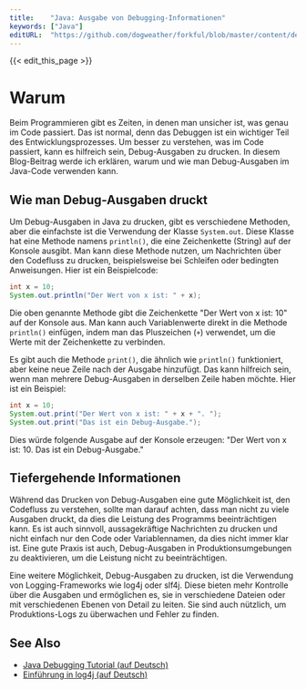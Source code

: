 ```yaml
---
title:    "Java: Ausgabe von Debugging-Informationen"
keywords: ["Java"]
editURL:  "https://github.com/dogweather/forkful/blob/master/content/de/java/printing-debug-output.md"
---
```


{{< edit_this_page >}}

# Warum

Beim Programmieren gibt es Zeiten, in denen man unsicher ist, was genau im Code passiert. Das ist normal, denn das Debuggen ist ein wichtiger Teil des Entwicklungsprozesses. Um besser zu verstehen, was im Code passiert, kann es hilfreich sein, Debug-Ausgaben zu drucken. In diesem Blog-Beitrag werde ich erklären, warum und wie man Debug-Ausgaben im Java-Code verwenden kann.

## Wie man Debug-Ausgaben druckt

Um Debug-Ausgaben in Java zu drucken, gibt es verschiedene Methoden, aber die einfachste ist die Verwendung der Klasse `System.out`. Diese Klasse hat eine Methode namens `println()`, die eine Zeichenkette (String) auf der Konsole ausgibt. Man kann diese Methode nutzen, um Nachrichten über den Codefluss zu drucken, beispielsweise bei Schleifen oder bedingten Anweisungen. Hier ist ein Beispielcode:

```Java
int x = 10;
System.out.println("Der Wert von x ist: " + x);
```

Die oben genannte Methode gibt die Zeichenkette "Der Wert von x ist: 10" auf der Konsole aus. Man kann auch Variablenwerte direkt in die Methode `println()` einfügen, indem man das Pluszeichen (`+`) verwendet, um die Werte mit der Zeichenkette zu verbinden.

Es gibt auch die Methode `print()`, die ähnlich wie `println()` funktioniert, aber keine neue Zeile nach der Ausgabe hinzufügt. Das kann hilfreich sein, wenn man mehrere Debug-Ausgaben in derselben Zeile haben möchte. Hier ist ein Beispiel:

```Java
int x = 10;
System.out.print("Der Wert von x ist: " + x + ". ");
System.out.print("Das ist ein Debug-Ausgabe.");
```

Dies würde folgende Ausgabe auf der Konsole erzeugen: "Der Wert von x ist: 10. Das ist ein Debug-Ausgabe."

## Tiefergehende Informationen

Während das Drucken von Debug-Ausgaben eine gute Möglichkeit ist, den Codefluss zu verstehen, sollte man darauf achten, dass man nicht zu viele Ausgaben druckt, da dies die Leistung des Programms beeinträchtigen kann. Es ist auch sinnvoll, aussagekräftige Nachrichten zu drucken und nicht einfach nur den Code oder Variablennamen, da dies nicht immer klar ist. Eine gute Praxis ist auch, Debug-Ausgaben in Produktionsumgebungen zu deaktivieren, um die Leistung nicht zu beeinträchtigen.

Eine weitere Möglichkeit, Debug-Ausgaben zu drucken, ist die Verwendung von Logging-Frameworks wie log4j oder slf4j. Diese bieten mehr Kontrolle über die Ausgaben und ermöglichen es, sie in verschiedene Dateien oder mit verschiedenen Ebenen von Detail zu leiten. Sie sind auch nützlich, um Produktions-Logs zu überwachen und Fehler zu finden.

## See Also

- [Java Debugging Tutorial (auf Deutsch)](https://www.tutorials.de/threads/java-fuer-anfaenger-teil-4-debuggen.276054/)
- [Einführung in log4j (auf Deutsch)](https://www.tutorials.de/threads/einf%C3%BChrung-in-log4j.15663/)